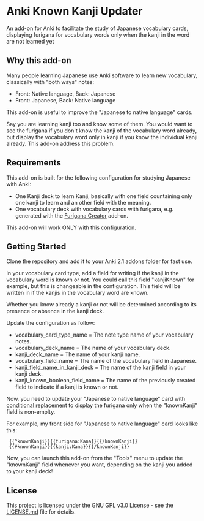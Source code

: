 # Anki Known Kanji Updater

An add-on for Anki to facilitate the study of Japanese vocabulary cards, displaying furigana for vocabulary words only when the kanji in the word are not learned yet

## Why this add-on

Many people learning Japanese use Anki software to learn new vocabulary, classically with "both ways" notes:

- Front: Native language, Back: Japanese
- Front: Japanese, Back: Native language

This add-on is useful to improve the "Japanese to native language" cards.

Say you are learning kanji too and know some of them. You would want to see the furigana if you don't know the kanji of the vocabulary word already, but display the vocabulary word only in kanji if you know the individual kanji already. This add-on address this problem.

## Requirements

This add-on is built for the following configuration for studying Japanese with Anki:

- One Kanji deck to learn Kanji, basically with one field countaining only one kanji to learn and an other field with the meaning.
- One vocabulary deck with vocabulary cards with furigana, e.g. generated with the [Furigana Creator](https://github.com/fxmarty/Anki-Furigana-Creator) add-on.

This add-on will work ONLY with this configuration.

## Getting Started

Clone the repository and add it to your Anki 2.1 addons folder for fast use.

In your vocabulary card type, add a field for writing if the kanji in the vocabulary word is known or not. You could call this field "kanjiKnown" for example, but this is changeable in the configuration. This field will be written in if the kanjis in the vocabulary word are known.

Whether you know already a kanji or not will be determined according to its presence or absence in the kanji deck.

Update the configuration as follow:

- vocabulary_card_type_name = The note type name of your vocabulary notes.
- vocabulary_deck_name = The name of your vocabulary deck.
- kanji_deck_name = The name of your kanji name.
- vocabulary_field_name = The name of the vocabulary field in Japanese.
- kanji_field_name_in_kanji_deck = The name of the kanji field in your kanji deck.
- kanji_known_boolean_field_name = The name of the previously created field to indicate if a kanji is known or not.

Now, you need to update your "Japanese to native language" card with [conditional replacement](https://apps.ankiweb.net/docs/manual.html#conditional-replacement) to display the furigana only when the "knownKanji" field is non-emplty.

For example, my front side for "Japanese to native language" card looks like this:

```
 {{^knownKanji}}{{furigana:Kana}}{{/knownKanji}}
 {{#knownKanji}}{{kanji:Kana}}{{/knownKanji}}
```

Now, you can launch this add-on from the "Tools" menu to update the "knownKanji" field whenever you want, depending on the kanji you added to your kanji deck!

## License

This project is licensed under the GNU GPL v3.0 License - see the [LICENSE.md](LICENSE.md) file for details.
